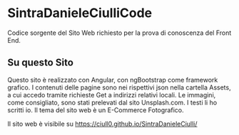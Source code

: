 # SintraDanieleCiulliCode

Codice sorgente del Sito Web richiesto per la prova di conoscenza del Front End.

## Su questo Sito

Questo sito è realizzato con Angular, con ngBootstrap come framework grafico. I contenuti delle pagine sono nei rispettivi json nella cartella Assets, a cui accedo tramite richieste Get a indirizzi relativi locali. 
Le immagini, come consigliato, sono stati prelevati dal sito Unsplash.com. 
I testi li ho scritti io. 
Il tema del sito web è un E-Commerce Fotografico.

Il sito web è visibile su https://ciull0.github.io/SintraDanieleCiulli/
